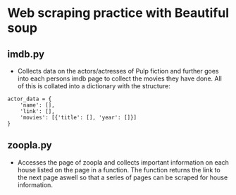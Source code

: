# Web scraping practice with Beautiful soup

## imdb.py
- Collects data on the actors/actresses of Pulp fiction and further goes into each persons imdb page to collect the movies they have done. All of this is collated into a dictionary with the structure:

```
actor_data = {
    'name': [],
    'link': [],
    'movies': [{'title': [], 'year': []}]
}
```

## zoopla.py
- Accesses the page of zoopla and collects important information on each house listed on the page in a function. The function returns the link to the next page aswell so that a series of pages can be scraped for house information.